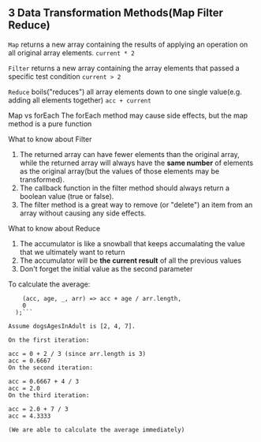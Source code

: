 ## 3 Data Transformation Methods(Map Filter Reduce)

`Map` returns a new array containing the results of applying an operation on all original array elements.
`current * 2`

`Filter` returns a new array containing the array elements that passed a specific test condition
`current > 2`

`Reduce` boils("reduces") all array elements down to one single value(e.g. adding all elements together)
`acc + current`

Map vs forEach
The forEach method may cause side effects, but the map method is a pure function

What to know about Filter
1. The returned array can have fewer elements than the original array, while the returned array will always have the **same number** of elements as the original array(but the values of those elements may be transformed).
2. The callback function in the filter method should always return a boolean value (true or false). 
3. The filter method is a great way to remove (or "delete") an item from an array without causing any side effects.

What to know about Reduce
1. The accumulator is like a snowball that keeps accumalating the value that we ultimately want to return
2. The accumulator will be **the current result** of all the previous values
3. Don't forget the initial value as the second parameter

To calculate the average:
```  const averageDogsAdultAge = dogsAgesInAdult.reduce(
    (acc, age, _, arr) => acc + age / arr.length,
    0
  );```

Assume dogsAgesInAdult is [2, 4, 7].

On the first iteration:

acc = 0 + 2 / 3 (since arr.length is 3)
acc = 0.6667
On the second iteration:

acc = 0.6667 + 4 / 3
acc = 2.0
On the third iteration:

acc = 2.0 + 7 / 3
acc = 4.3333

(We are able to calculate the average immediately)